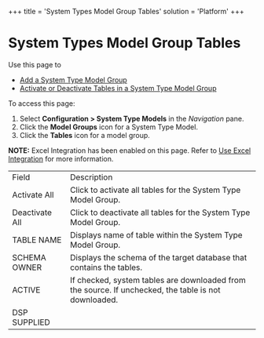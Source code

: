 +++
title = 'System Types Model Group Tables'
solution = 'Platform'
+++

# System Types Model Group Tables

<div class="use">

Use this page to

  - [Add a System Type Model
    Group](../Use_Cases/Add%20a%20System%20Type%20Model%20Group)
  - [Activate or Deactivate Tables in a System Type Model
    Group](../Use_Cases/ActiveDeactiveTblsSystmTypeModelGrp)

</div>

To access this page:

1.  Select **Configuration \> System Type Models** in the *Navigation*
    pane.
2.  Click the **Model Groups** icon for a System Type Model.
3.  Click the **Tables** icon for a model group.

<span style="font-weight: bold;">NOTE:</span> Excel Integration has been
enabled on this page. Refer to [Use Excel
Integration](../../Excel_Int/Use_Excel_Integration) for more
information.

|                |                                                                                                      |
| -------------- | ---------------------------------------------------------------------------------------------------- |
| Field          | Description                                                                                          |
| Activate All   | Click to activate all tables for the System Type Model Group.                                        |
| Deactivate All | Click to deactivate all tables for the System Type Model Group.                                      |
| TABLE NAME     | Displays name of table within the System Type Model Group.                                           |
| SCHEMA OWNER   | Displays the schema of the target database that contains the tables.                                 |
| ACTIVE         | If checked, system tables are downloaded from the source. If unchecked, the table is not downloaded. |
| DSP SUPPLIED   |                                                                                                      |
